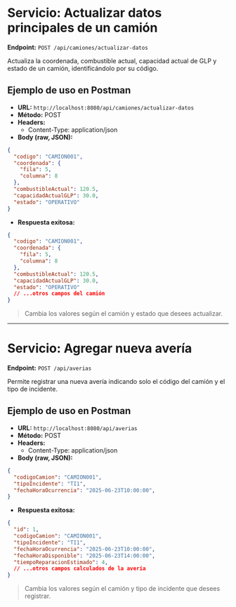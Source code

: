 # Servicio: Actualizar datos principales de un camión

**Endpoint:** `POST /api/camiones/actualizar-datos`

Actualiza la coordenada, combustible actual, capacidad actual de GLP y estado de un camión, identificándolo por su código.

## Ejemplo de uso en Postman

- **URL:** `http://localhost:8080/api/camiones/actualizar-datos`
- **Método:** POST
- **Headers:**
    - Content-Type: application/json
- **Body (raw, JSON):**
```json
{
  "codigo": "CAMION001",
  "coordenada": {
    "fila": 5,
    "columna": 8
  },
  "combustibleActual": 120.5,
  "capacidadActualGLP": 30.0,
  "estado": "OPERATIVO"
}
```

- **Respuesta exitosa:**
```json
{
  "codigo": "CAMION001",
  "coordenada": {
    "fila": 5,
    "columna": 8
  },
  "combustibleActual": 120.5,
  "capacidadActualGLP": 30.0,
  "estado": "OPERATIVO"
  // ...otros campos del camión
}
```

> Cambia los valores según el camión y estado que desees actualizar.

---

# Servicio: Agregar nueva avería

**Endpoint:** `POST /api/averias`

Permite registrar una nueva avería indicando solo el código del camión y el tipo de incidente.

## Ejemplo de uso en Postman

- **URL:** `http://localhost:8080/api/averias`
- **Método:** POST
- **Headers:**
    - Content-Type: application/json
- **Body (raw, JSON):**
```json
{
  "codigoCamion": "CAMION001",
  "tipoIncidente": "TI1",
  "fechaHoraOcurrencia": "2025-06-23T10:00:00",
}
```

- **Respuesta exitosa:**
```json
{
  "id": 1,
  "codigoCamion": "CAMION001",
  "tipoIncidente": "TI1",
  "fechaHoraOcurrencia": "2025-06-23T10:00:00",
  "fechaHoraDisponible": "2025-06-23T14:00:00",
  "tiempoReparacionEstimado": 4,
  // ...otros campos calculados de la avería
}
```

> Cambia los valores según el camión y tipo de incidente que desees registrar.
